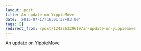 ```yaml
---
layout: post
title: An update on YippieMove
date: '2015-07-17T16:01:37+03:00'
tags: []
redirect_from: /post/124326329619/an-update-on-yippiemove
---
```

[An update on YippieMove](http://wireload.net/news/2015/07/an-update-on-yippiemove.html)
